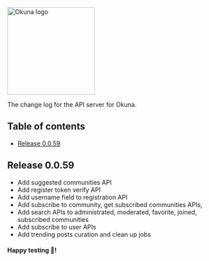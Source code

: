 <img alt="Okuna logo" src="https://i.snag.gy/FAgp8K.jpg" width="200">

The change log for the API server for Okuna.

## Table of contents

- [Release 0.0.59](#release-0.0.59)

## Release 0.0.59

 - Add suggested communities API
 - Add register token verify API
 - Add username field to registration API
- Add subscribe to community, get subscribed communities APIs, 
- Add search APIs to administrated, moderated, favorite, joined, subscribed
communities
- Add subscribe to user APIs
- Add trending posts curation and clean up jobs

#### Happy testing 🎉!

